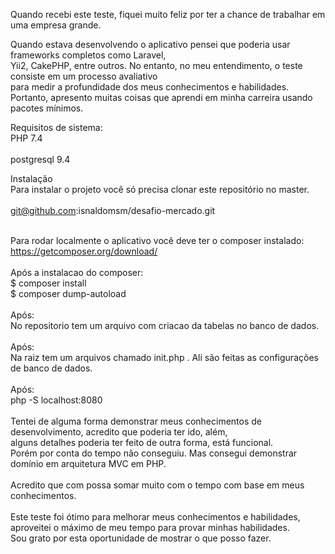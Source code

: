 Quando recebi este teste, fiquei muito feliz por ter a chance de trabalhar em uma empresa grande.<br>


Quando estava desenvolvendo o aplicativo pensei que poderia usar frameworks completos como Laravel, <br>
Yii2, CakePHP, entre outros. No entanto, no meu entendimento, o teste consiste em um processo avaliativo <br>
para medir a profundidade dos meus conhecimentos e habilidades. Portanto, apresento muitas coisas que aprendi em minha carreira usando pacotes mínimos.<br>

Requisitos de sistema:<br>
PHP 7.4<br><br>
postgresql 9.4<br>


Instalação<br>
Para instalar o projeto você só precisa clonar este repositório no master.<br>
<br>
git@github.com:isnaldomsm/desafio-mercado.git<br>
<br>

Para rodar localmente o aplicativo você deve ter o composer instalado: https://getcomposer.org/download/<br>
<br>
Após a instalacao do composer: <br>
$ composer install<br>
$ composer dump-autoload<br>
<br>
Após:<br>
No repositorio tem um arquivo com criacao da tabelas no banco de dados.<br>
<br>
Após:<br>
Na raiz tem um arquivos chamado init.php . Ali são feitas as configurações de banco de dados.<br>
<br>
Após:<br>
php -S localhost:8080 <br>
<br>
Tentei de alguma forma demonstrar meus conhecimentos de desenvolvimento, acredito que poderia ter ido, além, <br>
alguns detalhes poderia ter feito de outra forma, está funcional.<br>
Porém por conta do tempo não conseguiu. Mas consegui demonstrar domínio em arquitetura MVC em PHP.<br>
<br>
Acredito que com possa somar muito com o tempo com base em meus conhecimentos.<br>
<br>
Este teste foi ótimo para melhorar meus conhecimentos e habilidades, aproveitei o máximo de meu tempo para provar minhas habilidades. <br>
Sou grato  por esta oportunidade de mostrar o que posso fazer.<br>
